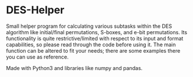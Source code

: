 # DES-Helper
Small helper program for calculating various subtasks within the DES algorithm like initial/final permutations, S-boxes, and e-bit permutations. Its functionality is quite restrictive/limited with respect to its input and format capabilities, so please read through the code before using it. The main function can be altered to fit your needs; there are some examples there you can use as reference.

Made with Python3 and libraries like numpy and pandas.
